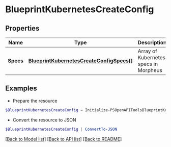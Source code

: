 # BlueprintKubernetesCreateConfig
## Properties

Name | Type | Description | Notes
------------ | ------------- | ------------- | -------------
**Specs** | [**BlueprintKubernetesCreateConfigSpecs[]**](BlueprintKubernetesCreateConfigSpecs.md) | Array of Kubernetes specs in Morpheus | [optional] 

## Examples

- Prepare the resource
```powershell
$BlueprintKubernetesCreateConfig = Initialize-PSOpenAPIToolsBlueprintKubernetesCreateConfig  -Specs null
```

- Convert the resource to JSON
```powershell
$BlueprintKubernetesCreateConfig | ConvertTo-JSON
```

[[Back to Model list]](../README.md#documentation-for-models) [[Back to API list]](../README.md#documentation-for-api-endpoints) [[Back to README]](../README.md)

